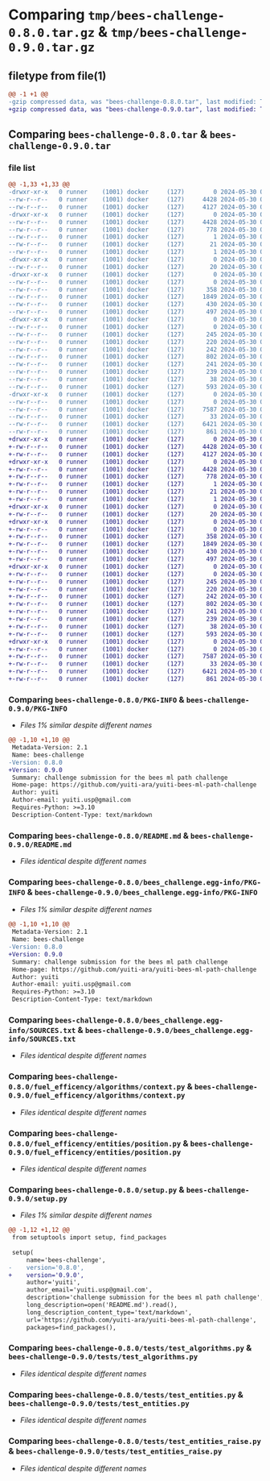 # Comparing `tmp/bees-challenge-0.8.0.tar.gz` & `tmp/bees-challenge-0.9.0.tar.gz`

## filetype from file(1)

```diff
@@ -1 +1 @@
-gzip compressed data, was "bees-challenge-0.8.0.tar", last modified: Thu May 30 06:17:55 2024, max compression
+gzip compressed data, was "bees-challenge-0.9.0.tar", last modified: Thu May 30 06:22:22 2024, max compression
```

## Comparing `bees-challenge-0.8.0.tar` & `bees-challenge-0.9.0.tar`

### file list

```diff
@@ -1,33 +1,33 @@
-drwxr-xr-x   0 runner    (1001) docker     (127)        0 2024-05-30 06:17:55.763722 bees-challenge-0.8.0/
--rw-r--r--   0 runner    (1001) docker     (127)     4428 2024-05-30 06:17:55.763722 bees-challenge-0.8.0/PKG-INFO
--rw-r--r--   0 runner    (1001) docker     (127)     4127 2024-05-30 06:17:35.000000 bees-challenge-0.8.0/README.md
-drwxr-xr-x   0 runner    (1001) docker     (127)        0 2024-05-30 06:17:55.759722 bees-challenge-0.8.0/bees_challenge.egg-info/
--rw-r--r--   0 runner    (1001) docker     (127)     4428 2024-05-30 06:17:55.000000 bees-challenge-0.8.0/bees_challenge.egg-info/PKG-INFO
--rw-r--r--   0 runner    (1001) docker     (127)      778 2024-05-30 06:17:55.000000 bees-challenge-0.8.0/bees_challenge.egg-info/SOURCES.txt
--rw-r--r--   0 runner    (1001) docker     (127)        1 2024-05-30 06:17:55.000000 bees-challenge-0.8.0/bees_challenge.egg-info/dependency_links.txt
--rw-r--r--   0 runner    (1001) docker     (127)       21 2024-05-30 06:17:55.000000 bees-challenge-0.8.0/bees_challenge.egg-info/top_level.txt
--rw-r--r--   0 runner    (1001) docker     (127)        1 2024-05-30 06:17:55.000000 bees-challenge-0.8.0/bees_challenge.egg-info/zip-safe
-drwxr-xr-x   0 runner    (1001) docker     (127)        0 2024-05-30 06:17:55.759722 bees-challenge-0.8.0/fuel_efficency/
--rw-r--r--   0 runner    (1001) docker     (127)       20 2024-05-30 06:17:55.000000 bees-challenge-0.8.0/fuel_efficency/__init__.py
-drwxr-xr-x   0 runner    (1001) docker     (127)        0 2024-05-30 06:17:55.759722 bees-challenge-0.8.0/fuel_efficency/algorithms/
--rw-r--r--   0 runner    (1001) docker     (127)        0 2024-05-30 06:17:35.000000 bees-challenge-0.8.0/fuel_efficency/algorithms/__init__.py
--rw-r--r--   0 runner    (1001) docker     (127)      358 2024-05-30 06:17:35.000000 bees-challenge-0.8.0/fuel_efficency/algorithms/a_star.py
--rw-r--r--   0 runner    (1001) docker     (127)     1849 2024-05-30 06:17:35.000000 bees-challenge-0.8.0/fuel_efficency/algorithms/context.py
--rw-r--r--   0 runner    (1001) docker     (127)      430 2024-05-30 06:17:35.000000 bees-challenge-0.8.0/fuel_efficency/algorithms/dijkstra.py
--rw-r--r--   0 runner    (1001) docker     (127)      497 2024-05-30 06:17:35.000000 bees-challenge-0.8.0/fuel_efficency/algorithms/path_finding.py
-drwxr-xr-x   0 runner    (1001) docker     (127)        0 2024-05-30 06:17:55.759722 bees-challenge-0.8.0/fuel_efficency/entities/
--rw-r--r--   0 runner    (1001) docker     (127)        0 2024-05-30 06:17:35.000000 bees-challenge-0.8.0/fuel_efficency/entities/__init__.py
--rw-r--r--   0 runner    (1001) docker     (127)      245 2024-05-30 06:17:35.000000 bees-challenge-0.8.0/fuel_efficency/entities/down_hill.py
--rw-r--r--   0 runner    (1001) docker     (127)      220 2024-05-30 06:17:35.000000 bees-challenge-0.8.0/fuel_efficency/entities/node.py
--rw-r--r--   0 runner    (1001) docker     (127)      242 2024-05-30 06:17:35.000000 bees-challenge-0.8.0/fuel_efficency/entities/plateau.py
--rw-r--r--   0 runner    (1001) docker     (127)      802 2024-05-30 06:17:35.000000 bees-challenge-0.8.0/fuel_efficency/entities/position.py
--rw-r--r--   0 runner    (1001) docker     (127)      241 2024-05-30 06:17:35.000000 bees-challenge-0.8.0/fuel_efficency/entities/up_hill.py
--rw-r--r--   0 runner    (1001) docker     (127)      239 2024-05-30 06:17:35.000000 bees-challenge-0.8.0/fuel_efficency/entities/valley.py
--rw-r--r--   0 runner    (1001) docker     (127)       38 2024-05-30 06:17:55.763722 bees-challenge-0.8.0/setup.cfg
--rw-r--r--   0 runner    (1001) docker     (127)      593 2024-05-30 06:17:55.000000 bees-challenge-0.8.0/setup.py
-drwxr-xr-x   0 runner    (1001) docker     (127)        0 2024-05-30 06:17:55.759722 bees-challenge-0.8.0/tests/
--rw-r--r--   0 runner    (1001) docker     (127)        0 2024-05-30 06:17:35.000000 bees-challenge-0.8.0/tests/__init__.py
--rw-r--r--   0 runner    (1001) docker     (127)     7587 2024-05-30 06:17:35.000000 bees-challenge-0.8.0/tests/test_algorithms.py
--rw-r--r--   0 runner    (1001) docker     (127)       33 2024-05-30 06:17:35.000000 bees-challenge-0.8.0/tests/test_ci.py
--rw-r--r--   0 runner    (1001) docker     (127)     6421 2024-05-30 06:17:35.000000 bees-challenge-0.8.0/tests/test_entities.py
--rw-r--r--   0 runner    (1001) docker     (127)      861 2024-05-30 06:17:35.000000 bees-challenge-0.8.0/tests/test_entities_raise.py
+drwxr-xr-x   0 runner    (1001) docker     (127)        0 2024-05-30 06:22:22.706396 bees-challenge-0.9.0/
+-rw-r--r--   0 runner    (1001) docker     (127)     4428 2024-05-30 06:22:22.706396 bees-challenge-0.9.0/PKG-INFO
+-rw-r--r--   0 runner    (1001) docker     (127)     4127 2024-05-30 06:22:03.000000 bees-challenge-0.9.0/README.md
+drwxr-xr-x   0 runner    (1001) docker     (127)        0 2024-05-30 06:22:22.702396 bees-challenge-0.9.0/bees_challenge.egg-info/
+-rw-r--r--   0 runner    (1001) docker     (127)     4428 2024-05-30 06:22:22.000000 bees-challenge-0.9.0/bees_challenge.egg-info/PKG-INFO
+-rw-r--r--   0 runner    (1001) docker     (127)      778 2024-05-30 06:22:22.000000 bees-challenge-0.9.0/bees_challenge.egg-info/SOURCES.txt
+-rw-r--r--   0 runner    (1001) docker     (127)        1 2024-05-30 06:22:22.000000 bees-challenge-0.9.0/bees_challenge.egg-info/dependency_links.txt
+-rw-r--r--   0 runner    (1001) docker     (127)       21 2024-05-30 06:22:22.000000 bees-challenge-0.9.0/bees_challenge.egg-info/top_level.txt
+-rw-r--r--   0 runner    (1001) docker     (127)        1 2024-05-30 06:22:22.000000 bees-challenge-0.9.0/bees_challenge.egg-info/zip-safe
+drwxr-xr-x   0 runner    (1001) docker     (127)        0 2024-05-30 06:22:22.702396 bees-challenge-0.9.0/fuel_efficency/
+-rw-r--r--   0 runner    (1001) docker     (127)       20 2024-05-30 06:22:22.000000 bees-challenge-0.9.0/fuel_efficency/__init__.py
+drwxr-xr-x   0 runner    (1001) docker     (127)        0 2024-05-30 06:22:22.702396 bees-challenge-0.9.0/fuel_efficency/algorithms/
+-rw-r--r--   0 runner    (1001) docker     (127)        0 2024-05-30 06:22:03.000000 bees-challenge-0.9.0/fuel_efficency/algorithms/__init__.py
+-rw-r--r--   0 runner    (1001) docker     (127)      358 2024-05-30 06:22:03.000000 bees-challenge-0.9.0/fuel_efficency/algorithms/a_star.py
+-rw-r--r--   0 runner    (1001) docker     (127)     1849 2024-05-30 06:22:03.000000 bees-challenge-0.9.0/fuel_efficency/algorithms/context.py
+-rw-r--r--   0 runner    (1001) docker     (127)      430 2024-05-30 06:22:03.000000 bees-challenge-0.9.0/fuel_efficency/algorithms/dijkstra.py
+-rw-r--r--   0 runner    (1001) docker     (127)      497 2024-05-30 06:22:03.000000 bees-challenge-0.9.0/fuel_efficency/algorithms/path_finding.py
+drwxr-xr-x   0 runner    (1001) docker     (127)        0 2024-05-30 06:22:22.702396 bees-challenge-0.9.0/fuel_efficency/entities/
+-rw-r--r--   0 runner    (1001) docker     (127)        0 2024-05-30 06:22:03.000000 bees-challenge-0.9.0/fuel_efficency/entities/__init__.py
+-rw-r--r--   0 runner    (1001) docker     (127)      245 2024-05-30 06:22:03.000000 bees-challenge-0.9.0/fuel_efficency/entities/down_hill.py
+-rw-r--r--   0 runner    (1001) docker     (127)      220 2024-05-30 06:22:03.000000 bees-challenge-0.9.0/fuel_efficency/entities/node.py
+-rw-r--r--   0 runner    (1001) docker     (127)      242 2024-05-30 06:22:03.000000 bees-challenge-0.9.0/fuel_efficency/entities/plateau.py
+-rw-r--r--   0 runner    (1001) docker     (127)      802 2024-05-30 06:22:03.000000 bees-challenge-0.9.0/fuel_efficency/entities/position.py
+-rw-r--r--   0 runner    (1001) docker     (127)      241 2024-05-30 06:22:03.000000 bees-challenge-0.9.0/fuel_efficency/entities/up_hill.py
+-rw-r--r--   0 runner    (1001) docker     (127)      239 2024-05-30 06:22:03.000000 bees-challenge-0.9.0/fuel_efficency/entities/valley.py
+-rw-r--r--   0 runner    (1001) docker     (127)       38 2024-05-30 06:22:22.706396 bees-challenge-0.9.0/setup.cfg
+-rw-r--r--   0 runner    (1001) docker     (127)      593 2024-05-30 06:22:22.000000 bees-challenge-0.9.0/setup.py
+drwxr-xr-x   0 runner    (1001) docker     (127)        0 2024-05-30 06:22:22.706396 bees-challenge-0.9.0/tests/
+-rw-r--r--   0 runner    (1001) docker     (127)        0 2024-05-30 06:22:03.000000 bees-challenge-0.9.0/tests/__init__.py
+-rw-r--r--   0 runner    (1001) docker     (127)     7587 2024-05-30 06:22:03.000000 bees-challenge-0.9.0/tests/test_algorithms.py
+-rw-r--r--   0 runner    (1001) docker     (127)       33 2024-05-30 06:22:03.000000 bees-challenge-0.9.0/tests/test_ci.py
+-rw-r--r--   0 runner    (1001) docker     (127)     6421 2024-05-30 06:22:03.000000 bees-challenge-0.9.0/tests/test_entities.py
+-rw-r--r--   0 runner    (1001) docker     (127)      861 2024-05-30 06:22:03.000000 bees-challenge-0.9.0/tests/test_entities_raise.py
```

### Comparing `bees-challenge-0.8.0/PKG-INFO` & `bees-challenge-0.9.0/PKG-INFO`

 * *Files 1% similar despite different names*

```diff
@@ -1,10 +1,10 @@
 Metadata-Version: 2.1
 Name: bees-challenge
-Version: 0.8.0
+Version: 0.9.0
 Summary: challenge submission for the bees ml path challenge
 Home-page: https://github.com/yuiti-ara/yuiti-bees-ml-path-challenge
 Author: yuiti
 Author-email: yuiti.usp@gmail.com
 Requires-Python: >=3.10
 Description-Content-Type: text/markdown
```

### Comparing `bees-challenge-0.8.0/README.md` & `bees-challenge-0.9.0/README.md`

 * *Files identical despite different names*

### Comparing `bees-challenge-0.8.0/bees_challenge.egg-info/PKG-INFO` & `bees-challenge-0.9.0/bees_challenge.egg-info/PKG-INFO`

 * *Files 1% similar despite different names*

```diff
@@ -1,10 +1,10 @@
 Metadata-Version: 2.1
 Name: bees-challenge
-Version: 0.8.0
+Version: 0.9.0
 Summary: challenge submission for the bees ml path challenge
 Home-page: https://github.com/yuiti-ara/yuiti-bees-ml-path-challenge
 Author: yuiti
 Author-email: yuiti.usp@gmail.com
 Requires-Python: >=3.10
 Description-Content-Type: text/markdown
```

### Comparing `bees-challenge-0.8.0/bees_challenge.egg-info/SOURCES.txt` & `bees-challenge-0.9.0/bees_challenge.egg-info/SOURCES.txt`

 * *Files identical despite different names*

### Comparing `bees-challenge-0.8.0/fuel_efficency/algorithms/context.py` & `bees-challenge-0.9.0/fuel_efficency/algorithms/context.py`

 * *Files identical despite different names*

### Comparing `bees-challenge-0.8.0/fuel_efficency/entities/position.py` & `bees-challenge-0.9.0/fuel_efficency/entities/position.py`

 * *Files identical despite different names*

### Comparing `bees-challenge-0.8.0/setup.py` & `bees-challenge-0.9.0/setup.py`

 * *Files 1% similar despite different names*

```diff
@@ -1,12 +1,12 @@
 from setuptools import setup, find_packages
 
 setup(
     name='bees-challenge',
-    version='0.8.0',
+    version='0.9.0',
     author='yuiti',
     author_email='yuiti.usp@gmail.com',
     description='challenge submission for the bees ml path challenge',
     long_description=open('README.md').read(),
     long_description_content_type='text/markdown',
     url='https://github.com/yuiti-ara/yuiti-bees-ml-path-challenge',
     packages=find_packages(),
```

### Comparing `bees-challenge-0.8.0/tests/test_algorithms.py` & `bees-challenge-0.9.0/tests/test_algorithms.py`

 * *Files identical despite different names*

### Comparing `bees-challenge-0.8.0/tests/test_entities.py` & `bees-challenge-0.9.0/tests/test_entities.py`

 * *Files identical despite different names*

### Comparing `bees-challenge-0.8.0/tests/test_entities_raise.py` & `bees-challenge-0.9.0/tests/test_entities_raise.py`

 * *Files identical despite different names*

